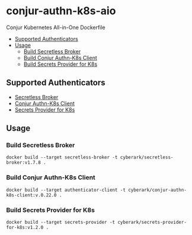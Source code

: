 # conjur-authn-k8s-aio <!-- omit in toc -->

Conjur Kubernetes All-in-One Dockerfile

- [Supported Authenticators](#supported-authenticators)
- [Usage](#usage)
  - [Build Secretless Broker](#build-secretless-broker)
  - [Build Conjur Authn-K8s Client](#build-conjur-authn-k8s-client)
  - [Build Secrets Provider for K8s](#build-secrets-provider-for-k8s)

## Supported Authenticators

* [Secretless Broker](https://github.com/cyberark/secretless-broker)
* [Conjur Authn-K8s Client](https://github.com/cyberark/conjur-authn-k8s-client)
* [Secrets Provider for K8s](https://github.com/cyberark/secrets-provider-for-k8s)

## Usage

### Build Secretless Broker

```shell
docker build --target secretless-broker -t cyberark/secretless-broker:v1.7.8 .
```

### Build Conjur Authn-K8s Client

```shell
docker build --target authenticator-client -t cyberark/conjur-authn-k8s-client:v.0.22.0 .
```

### Build Secrets Provider for K8s

```shell
docker build --target secrets-provider -t cyberark/secrets-provider-for-k8s:v1.2.0 .